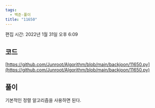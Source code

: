 ```yaml
---
tags:
  - 백준-풀이
title: "11650"
---
```


편집 시간: 2022년 1월 31일 오후 6:09

## 코드

[https://github.com/Junroot/Algorithm/blob/main/backjoon/11650.py](https://github.com/Junroot/Algorithm/blob/main/backjoon/11650.py)

## 풀이

기본적인 정렬 알고리즘을 사용하면 된다.
